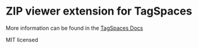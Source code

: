 # ZIP viewer extension for TagSpaces

More information can be found in the [TagSpaces Docs](https://docs.tagspaces.org/extensions/archive-viewer)

MIT licensed
